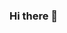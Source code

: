 ### Hi there 👋

<!--
**seymaesim/seymaesim** is a ✨ _special_ ✨ repository because its `README.md` (this file) appears on your GitHub profile.


- 🔭 I’m currently working on .Net Core and OOP 
- 🌱 I’m currently learning .Net Core 7.0, Docker, SignalR, RabbitMQ
- 📫 How to reach me: esim794@gmail.com
